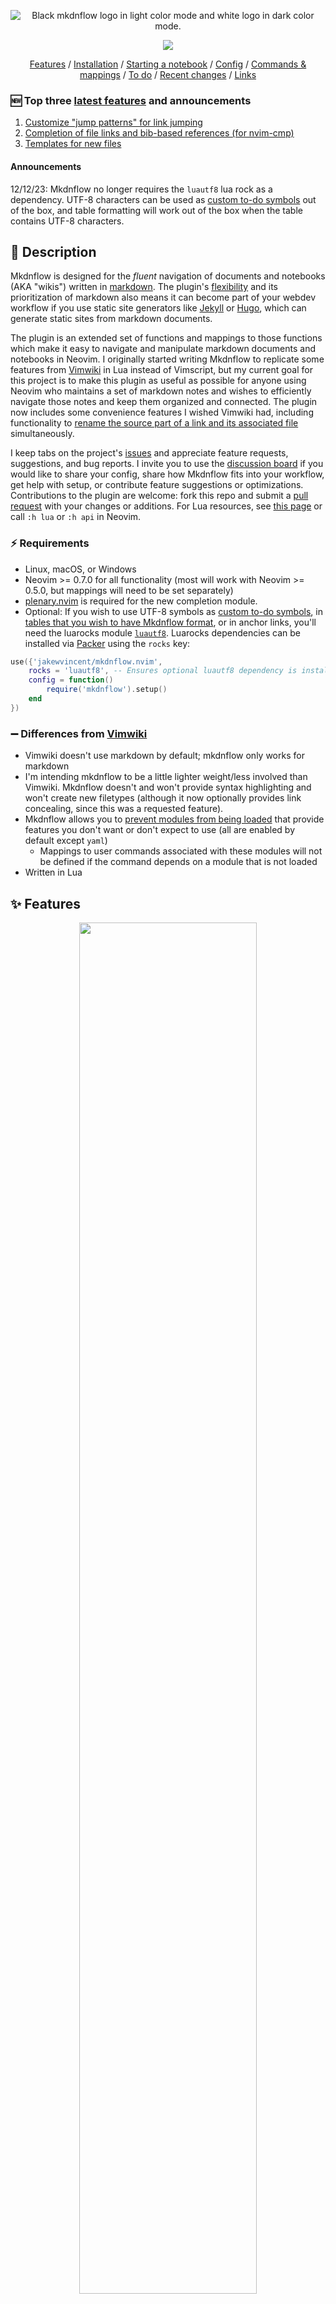 <p align="center">
    <picture>
      <source media="(prefers-color-scheme: dark)" srcset="https://raw.githubusercontent.com/jakewvincent/mkdnflow.nvim/main/assets/logo/mkdnflow_logo_dark.png">
      <source media="(prefers-color-scheme: light)" srcset="https://raw.githubusercontent.com/jakewvincent/mkdnflow.nvim/main/assets/logo/mkdnflow_logo_light.png">
      <img alt="Black mkdnflow logo in light color mode and white logo in dark color mode." src="https://raw.githubusercontent.com/jakewvincent/mkdnflow.nvim/main/assets/logo/mkdnflow_logo_light.png">
    </picture>
</p>
<p align=center><img src="https://camo.githubusercontent.com/dba3dd4ec5c0640974a4dad6acdef2e5fe9ef9eee3160ff309aa40dcb091b956/68747470733a2f2f696d672e736869656c64732e696f2f62616467652f6c75612d2532333243324437322e7376673f267374796c653d666c6174266c6f676f3d6c7561266c6f676f436f6c6f723d7768697465"></p>
<p align=center>
   <a href="#-features">Features</a> / <a href="#-installation-and-usage">Installation</a> / <a href="#-starting-a-notebook">Starting a notebook</a> / <a href="#%EF%B8%8F-configuration">Config</a> / <a href="#-commands-and-default-mappings">Commands & mappings</a> / <a href="#%EF%B8%8F-to-do">To do</a> / <a href="#-recent-changes">Recent changes</a> / <a href="#-links">Links</a>
</p>

### 🆕 Top three [latest features](#-recent-changes) and announcements
1. [Customize "jump patterns" for link jumping](#cursor-dictionary-like-table)
2. [Completion of file links and bib-based references (for nvim-cmp)](#-completion-for-nvim-cmphttpsgithubcomhrsh7thnvim-cmp)
3. [Templates for new files](#-templates-for-new-files)

#### Announcements
12/12/23: Mkdnflow no longer requires the `luautf8` lua rock as a dependency. UTF-8 characters can be used as [custom to-do symbols](#to_do-dictionary-like-table) out of the box, and table formatting will work out of the box when the table contains UTF-8 characters.

## 📝 Description

Mkdnflow is designed for the *fluent* navigation of documents and notebooks (AKA "wikis") written in [markdown](https://markdownguide.org). The plugin's [flexibility](#customizable-link-interpretation) and its prioritization of markdown also means it can become part of your webdev workflow if you use static site generators like [Jekyll](https://jekyllrb.com) or [Hugo](https://gohugo.io), which can generate static sites from markdown documents.

The plugin is an extended set of functions and mappings to those functions which make it easy to navigate and manipulate markdown documents and notebooks in Neovim. I originally started writing Mkdnflow to replicate some features from [Vimwiki](https://github.com/vimwiki/vimwiki) in Lua instead of Vimscript, but my current goal for this project is to make this plugin as useful as possible for anyone using Neovim who maintains a set of markdown notes and wishes to efficiently navigate those notes and keep them organized and connected. The plugin now includes some convenience features I wished Vimwiki had, including functionality to [rename the source part of a link and its associated file](#rename-link-sources-and-files-simultaneously) simultaneously.

I keep tabs on the project's [issues](https://github.com/jakewvincent/mkdnflow.nvim/issues) and appreciate feature requests, suggestions, and bug reports. I invite you to use the [discussion board](https://github.com/jakewvincent/mkdnflow.nvim/discussions) if you would like to share your config, share how Mkdnflow fits into your workflow, get help with setup, or contribute feature suggestions or optimizations. Contributions to the plugin are welcome: fork this repo and submit a [pull request](https://github.com/jakewvincent/mkdnflow.nvim/pulls) with your changes or additions. For Lua resources, see [this page](https://neovim.io/doc/lua-resources/) or call `:h lua` or `:h api` in Neovim.

### ⚡ Requirements

* Linux, macOS, or Windows
* Neovim >= 0.7.0 for all functionality (most will work with Neovim >= 0.5.0, but mappings will need to be set separately)
* [plenary.nvim](https://github.com/nvim-lua/plenary.nvim) is required for the new completion module.
* Optional: If you wish to use UTF-8 symbols as [custom to-do symbols](#to_do-dictionary-like-table), in [tables that you wish to have Mkdnflow format](#tables-dictionary-like-table), or in anchor links, you'll need the luarocks module [`luautf8`](https://luarocks.org/modules/xavier-wang/luautf8). Luarocks dependencies can be installed via [Packer](#initlua) using the `rocks` key:

```lua
use({'jakewvincent/mkdnflow.nvim',
    rocks = 'luautf8', -- Ensures optional luautf8 dependency is installed
    config = function()
        require('mkdnflow').setup()
    end
})
```

### ➖ Differences from [Vimwiki](https://github.com/vimwiki/vimwiki)

* Vimwiki doesn't use markdown by default; mkdnflow only works for markdown
* I'm intending mkdnflow to be a little lighter weight/less involved than Vimwiki. Mkdnflow doesn't and won't provide syntax highlighting and won't create new filetypes (although it now optionally provides link concealing, since this was a requested feature).
* Mkdnflow allows you to [prevent modules from being loaded](#modules-dictionary-like-table) that provide features you don't want or don't expect to use (all are enabled by default except `yaml`)
    * Mappings to user commands associated with these modules will not be defined if the command depends on a module that is not loaded
* Written in Lua

## ✨ Features

<p align=center>
<a href="https://user-images.githubusercontent.com/45184202/166573700-62cdec3b-a13f-4f9e-9d72-ab2650205042.mp4"><img src="assets/demo/demo.mp4.png" width="75%"></a>
</p>

### Markdown or wiki link styles
* See [links config](#links-dictionary-like-table)
* Markdown link formats recognized:
    * Standard style: `[name](source)`
    * [Reference style](https://www.markdownguide.org/basic-syntax#reference-style-links):
        * `[name][label]` followed anywhere in the file by `[label]: source`, where `label` is an integer
        * `source` can optionally be surrounded by `<` and `>`
        * `source` can optionally be followed by a title, following any of the formats specified [here](https://www.markdownguide.org/basic-syntax#reference-style-links)
* Wiki link formats recognized:
    * Source-only wiki links: `[[source]]`
    * Source-left, name-right wiki links: `[[source|name]]`
* Conceal link sources for either link type by enabling conceal in [your config](#-configuration)
    * Markdown-style links are shortened from `[Link](source.md)` to `Link`
    * Wiki-style links are shortened from `[[source|Link]]` to `Link` or from `[[source]]` to `source`
    * NOTE: If you are using the [recently split treesitter parsers for markdown](https://github.com/nvim-treesitter/nvim-treesitter#supported-languages), you do not need to enable conceal through mkdnflow--if you are using markdown-style links. Just make sure you have `markdown` and `markdown_inline` installed and enabled in markdown filetypes, and in your `.vimrc` or `init.lua`, enable conceal (`set conceallevel=2` or `vim.wo.conceallevel = 2`).

### Follow links and citations
* `<CR>` on various kinds of links to "follow" them:
    * `.md` links open in the current window
    * Absolute links or `.md` links relative to home open in the current window but are interpreted with absolute perspective (e.g. `[File](/home/user/file.md)`/`[File](C:\Users\user\file.md)` on Windows, or `[File](~/Documents/file.md)`)
    * Links to a file prefixed with `file:` (e.g. `[My Xournal notes](file:notes.xopp)`) open with the system's default program for that filetype
    * Links to URLs are opened in the default browser
    * Anchor links to headings (or bracketed spans) in the current file will trigger a jump to that heading or bracketed span. (Install the `luautf8` Luarocks module if you want your anchor links to be able to include non-ascii symbols.)
        * Bracketed spans can have arbitrary ID attributes; if multiple bracketed spans in a file have the same ID attribute, the first will be jumped to. If a bracketed span's ID attribute is identical to that of a heading, the bracketed span will be prioritized since it is explicitly labeled.
        * Headings must start with a hash, and the source part of the anchor link must look like the heading with (a) any spaces between the last hash mark and the beginning of the heading text removed, (b) all other spaces converted to a dash, (c) non-alphanumeric characters removed, (d) strings of multiple hashes converted into a single hash, and (e) all upper-case characters converted to lower-case characters. For example:
            * `## Bills to pay` will be jumped to if the path in the anchor link is `#bills-to-pay`
            * `#### Groceries/other things to buy` will be jumped to if the path in the anchor link is `#groceriesother-things-to-buy`
    * Links to markdown files that include an anchor (e.g. `[Link](grocery_list.md#produce)`) will open the file in the current window and jump to a bracketed span or heading matching the `#` attribute
    * Following a link to a directory (e.g. another notebook) will open a dialogue for you to select which file in the directory to open in the current window
    * [Automatic links](https://pandoc.org/MANUAL.html#automatic-links) (URLs enclosed in angle brackets, e.g. `<https://example.org>`) are followed directly
* `<CR>` on citations to open associated files or websites (e.g. `@Chomsky1957`, with or without brackets around it)
    * Specify a path to a [.bib](http://www.bibtex.org/Format/) file in [your config](#default_path-string)—or if `perspective.priority` is `root`, simply place your bib files to be searched in your notebook's root directory.
    * Files are prioritized. If no file is found associated with the citation key, a URL associated with it will be opened. If no URL is found, a DOI is opened. If no DOI is found, whatever is in the `howpublished` field is opened.
    * 🔥 Hot tip: make reaching your contacts via work messaging apps (e.g. Slack) easier by keeping a bib file that associates your contacts' messaging handles with the URL for your direct message thread with that contact. For instance, if you [point the plugin to a bib file](#default_bib_path-string) with the following entry, `<CR>`ing on `@dschrute` in a markdown document would take you to the associated Slack thread.

```bib
@misc{dschrute,
    url={https://dundermifflin.slack.com/archives/P07BFJD82}
}
```

### 🆕 Templates for new files
* Define a custom template (under config option `new_file_template.template`) that gets populated and inserted into new markdown files.
* Familiar double-brace syntax for placeholders, e.g. `{{title}}` or `{{ title }}`
* Define custom template placeholders (under config option `new_file_template.placeholders`).
    * Evaluate the placeholder value before switching to the new buffer or after switching to the new buffer by defining the placeholder in either `placeholders.before` or `placeholders.after`.
    * `{{ title }}` and `{{ date }}` are assigned by default to `"link_title"` and `"os_date"` but can be overridden. `"link_title"` refers to the title of the file, _as determined by the label of the the link that led to the new document_. `"os_date"` refers to the system time (formatted as YYYY-MM-DD).

#### Example template
In the following example, `{{ date }}` will be filled in based on the result of evaluating the `date` function at the exact moment one tries to follow a link. `{{ filename }}` will be filled in based on the result of evaluating the `filename` function _after_ the new buffer has been opened (thereby inserting the filename of the newly-opened buffer, rather than the previous one).

```lua
new_file_template = {
    template = [[
# {{ title }}
Date: {{ date }}
Filename: {{ filename }}
]],
    placeholders = {
        before = {
            date = function()
                return os.date("%A, %B %d, %Y") -- Wednesday, March 1, 2023
            end
        },
        after = {
            filename = function()
                return vim.api.nvim_buf_get_name(0)
            end
        }
    }
}
```

### Customizable link interpretation
* Specify what perspective the plugin-should take when interpreting links to files. There are [three options](#perspective-dictionary-like-table):
    1. Interpret links relative to the first-opened file (default behavior; similar to #3 if your first-opened file is always in the root directory)
    2. Interpret links relative to the file open in the current buffer
    3. Interpret links relative to the root directory of the notebook that the file in the current buffer is a part of. To enable this functionality, set `perspective.priority` to `root` in your config, and pass a file as the value of `perspective.root_tell`. The _tell_ is the name of a single file that can be used to identify the root directory (e.g. `index.md`, `.git`, `.root`, `.wiki_root`, etc.). See [the default config](#%EF%B8%8F-configuration) for how to configure the `perspective` table.
    * Override any of the above settings by specifying a link to a markdown file with an absolute path (one that starts with `/` or `~/`). Links within this file will still receive the relative interpretation, so this is best for references out of the project directory to markdown files without their own dependencies (unless those dependencies are within the project directory).
* Keep your files organized **and** your links simple by customizing link interpretation using an [implicit transformation function](#links-dictionary-like-table).

### Create, customize, and destroy links
* `<CR>` on the word under cursor or visual selection to create a notebook-internal link
    * Customizable path text transformations (by default, text is converted to lowercase, spaces are converted to dashes, and the date in YYYY-MM-DD format is prefixed to the filename, separated by an underscore). See the description of the [`links`](#links-dictionary-like-table) config key for customization instructions.
* `<leader>p` on the word under cursor or visual selection to create a link using the system clipboard's content as the source
* `<M-CR>` (Alt-Enter) when your cursor is anywhere in a link to destroy it (replace it with the text in [...])
* Create an anchor link if the visual selection starts with `#` 
* Tag visually selected spans of text (mapped to `<M-CR>` in visual mode) using the style specified in the [Pandoc `bracketed_spans` extension](https://pandoc.org/MANUAL.html#extension-bracketed_spans) (ID must be assigned with the ID selector—i.e. `#`): `[This is a span]{#important-span}`.
* Create a web link if what's under the cursor is a URL (and move the cursor to enter the link name)
* `yaa` ("yank as anchor link"; formerly `ya`) on a heading or bracketed span to add a formatted anchor link for the heading to the default register (ready to paste in the current window)
    * `yfa` to do the same, but adding the absolute path of the file before the anchor (for pasting in another buffer)
* Customize how link sources are generated from text using a custom explicit transformation function
    * Adding the following to your setup would result in a link that looks like the following: `[Some text the link was created from](sometextthelinkwascreatedfrom.md)`

```lua
require('mkdnflow').setup({
    links = {
        transform_explicit = function(text)
            -- Make lowercase, remove spaces, and reverse the string
            return string.lower(text:gsub(' ', ''))
        end
    }
})
```

### Jump to links, headings, and arbitrary pattern matches
* `<Tab>` and `<S-Tab>` jump to the next and previous links in the file 
    * The type of link to jump to is determined by what [`links.style`](#links-dictionary-like-table) is set to (['markdown' or 'wiki'](#markdown-or-wiki-link-styles)), but you can also define your own _jump patterns_ under the [`cursor` config table](#cursor-dictionary-like-table).
* `]]` and `[[` jump to the next and previous headings in the file, respectively
* "Wrap" back to the beginning/end of the file when jumping with a [config setting](#wrap-boolean)
* 🆕 Map your own user command to `require("mkdnflow").cursor.goTo(pattern)` to jump to arbitrarily-defined Lua regex matches (see `:h Mkdnflow-cursor-goTo`)

### 🆕 Completion for [`nvim-cmp`](https://github.com/hrsh7th/nvim-cmp)
* Autocompletion in insert mode when the word you are typing matches any of the `.md` files in the notebook.
* Autocompletion for bibliography keys from entries in known `.bib` files (see [`bib`](#bib-dictionary-like-table)).
* File or bib entry contents are displayed in the completion menu before selecting the completion.
* A module for completion that can be disabled in configuration. Use the `cmp` key.

To enable completion via `cmp` using the provided source, add `mkdnflow` as one of the sources in your `cmp` setup function.
```lua
cmp.setup({
	sources = cmp.config.sources({
		-- Other cmp sources
		{ name = 'mkdnflow' },  -- Add this
		-- Other cmp sources
	}),
})
```

Also, don't forget to edit your `formatting` options in `cmp.setup`.

NOTE: There may be some compatibility issues with the completion module and `links.transform_explicit`/`links.transform_implicit` functions:

* If you have some `transform_explicit` option for links to organizing in folders then the folder name will be inserted accordingly. **Some transformations may not work as expected in completions**.
    * For example, if you have an implicit transformation that will make the link appear as `[author_year](author_year.md)` and you save the file as `ref_author_year.md`. The condition can be if the link name ends with *_yyyy*. Now `cmp` will complete it as `[ref_author_year](ref_author_year.md)` (without the transformation applied). Next, when you follow the link completed by `cmp`, you will go to a new file that is saved as `ref_ref_author_year.md`, which of course does not refer to the intended file.

To prevent this, make sure you write sensible transformation functions, preferably using it for folder organization. The other solution is to do a full text search in all the files for links.

Credit: We heavily referenced [cmp-pandoc-references](https://github.com/jc-doyle/cmp-pandoc-references) and code from other completion sources when writing the `cmp` module.

### Create missing directories
* If a link goes to a file in a directory that doesn't exist, it can optionally [be created](#create_dirs-boolean)

### Rename link sources and files simultaneously
* Use built-in dialog triggered by `MkdnMoveSource` (mapped to `<F2>` by default) to rename a link's source *and rename/move the linked file* simultaneously
    * [Perspective](#customizable-link-interpretation), [implicit extensions](#links-dictionary-like-table), and custom [implicit transformations](#links-dictionary-like-table) are all taken into account when moving the linked file
    * The dialog will confirm the details of the changes for you to approve/reject before taking any action
    * When a reference-style link is renamed, the reference line will be found and renamed accordingly without moving the cursor

### Backward and forward navigation through buffers
* `<BS>` to go **backward** (to the previous file/buffer opened in the current window, like clicking the back button in a web browser)
* `<Del>` to go **forward** (to the subsequent file/buffer opened in the current window, like clicking the forward button in a web browser)

### Keybindings
* Easy-to-remember [default keybindings](#-commands-and-default-mappings) that activate only in markdown files (and/or other filetypes you specify in the `filetypes` config table)
* [Customize keybindings](#mappings-dictionary-like-table) individually or [disable them altogether](#modules-dictionary-like-table) by disabling the `maps` module)

### Manipulate headings
* Increase/decrease heading levels (mapped to `+`/`-` by default). **Note**: *Increasing* the heading means increasing it in importance (i.e. making it bigger or more prominent when converted to HTML and rendered in a browser), which counterintuitively means *removing* a hash symbol.

### Section folding
* Fold a section using `<CR>` in normal mode if the cursor is on the heading of the section
    * Unfold a folded section using `<CR>` or `<leader>F` (both are default mappings; the former maps to a wrapper function that will follow links if the cursor is not on a fold or section heading; the latter is mapped specifically to `:MkdnUnfoldSection<CR>`)
    * If you wish to create a link in a heading (normally done with `<CR>`), you'll need to do so by making a visual selection of the text you wish to create a link from and then hitting `<CR>`, or otherwise disabling the mapping for `MkdnEnter` and mapping `MkdnFollowLink` to `<CR>` in visual and normal modes.
* Fold the section the cursor is currently in—even if the cursor is not on the heading—using `<leader>f`

### Lists
* List markers recognized: `-`, `*`, and `+`
* Toggle the status of a to-do list item on the current line (mapped to `<C-Space>` by default). Using the default settings, toggling will result in the following changes. To-do symbols [can be customized](#to_do-dictionary-like-table) (make sure to use the [luautf8 luarock dependency](#if-you-wish-to-use-custom-utf-8-to-do-symbols-add-the-luautf8-luarock-dependency) if you want to use utf8 to-do symbols).
    * `* [ ] ...` → `* [-] ...`
    * `* [-] ...` → `* [X] ...`
    * `* [X] ...` → `* [ ] ...`
* Toggle multiple to-do items at once by selecting the lines to toggle in (simple) visual mode (mapped to `<C-Space>` by default)
* Create to-do items from plain unordered or ordered lists by toggling a non-to-do-list item (`<C-Space>` by default)
* Automatically update any parent to-dos when child to-dos are toggled.
    * When all child to-dos have been marked complete, the parent is marked complete
    * When at least one child to-do has been marked in-progress, the parent to-do is marked in-progress
    * When a parent to-do is marked complete and one child to-do is reverted to not-yet-started or in-progress, the parent to-do is marked in-progress
    * When a parent to-do is marked complete or in-progress and all child to-dos have been reverted to not-yet-started, the parent to-do is marked not-yet-started.
* Update numbering for the list the cursor is currently on
    * `<leader>nn` (default mapping) or `:MkdnUpdateNumbering 0<CR>`, e.g., if you want to start numbering at 0
* Smart(er) behavior when `<CR>`ing in lists (NOTE: currently not enabled by default. See below.)
    * NOTE: The following functionality is disabled by default in case some find it intrusive. To enable the functionality, remap `<CR>` in insert mode (see the following code block).
    * In unordered lists: Add another bullet on the next line, unless the current list item is empty, in which case it will be erased
    * In ordered lists: Add another item on the next line (keeping numbering updated), unless the current item is empty, in which case it will be erased
    * In unordered and ordered to-do lists: Add another to-do item on the next line, unless the current to-do is empty, in which case it will be replaced with a simple (non-to-do) list item
    * Automatically indent a new list item when the current one ends in a colon
    * Demote empty indented list items by reducing the indentation by one level
* Add new list items using the list type of the current line without any of the fancy stuff listed above (see [MkdnExtendList](#-commands-and-default-mappings))

```lua
require('mkdnflow').setup({
    mappings = {
        MkdnEnter = {{'i', 'n', 'v'}, '<CR>'} -- This monolithic command has the aforementioned
            -- insert-mode-specific behavior and also will trigger row jumping in tables. Outside
            -- of lists and tables, it behaves as <CR> normally does.
        -- MkdnNewListItem = {'i', '<CR>'} -- Use this command instead if you only want <CR> in
            -- insert mode to add a new list item (and behave as usual outside of lists).
    }
})
```

### Tables
* Create a markdown table of `x` columns and `y` rows with `:MkdnTable x y`. Table headers are added automatically; to exclude headers, use `:MkdnTable x y noh`
* Format existing tables with `:MkdnTableFormat`
    * Make sure you have the `luautf8` rock installed if you want to format tables containing non-ascii symbols!
* Jump forward and backward between cells (mapped to `<Tab>` and `<S-Tab>` in insert mode by default)
* Jump forward and backward between rows (the latter is mapped to `<M-CR>` in insert mode by default; jumping forward is not mapped to anything by default; see `MkdnEnter` or `MkdnTableNextRow` in [default mappings](#-commands-and-default-mappings))
* Optionally trim extra whitespace from a cell when formatting (see [config options](#-configuration))
* Optionally disable formatting when moving cells
* Add new rows or columns (before or after the current row/cell; see [default mappings](#-commands-and-default-mappings))

<p align=center><strong>More coming soon! I use this plugin daily for work have been regularly adding new features for my use cases. Please share ideas and feature requests by <a href="https://github.com/jakewvincent/mkdnflow.nvim/issues">creating an issue</a>.</strong></p>

### Disable unused modules
* Individually disable any of the modules that enable all of the above functionality (see [`modules` config option descriptions](#modules-dictionary-like-table))
    * Prevents the module from being loaded (rather than simply disabling the functionality the module provides)
    * Disabling a module prevents mappings to commands that are dependent on that module from being defined

### YAML block parsing
* Use YAML blocks at the very top of a markdown document to specify certain settings on a by-file basis:
    * Paths to bib files (must be absolute paths):
        * Specify as a string or a list (see examples of each below)

Specify one bib source:
```markdown
---
bib: /home/user/Documents/Library/library.bib
---
```

Specify multiple bib sources:
```markdown
---
bib:
  - /home/user/Documents/Library/library.bib
  - /home/user/Projects/special_project/refs.bib
---
```

## 📦 Installation and usage

### init.lua
<details>
<summary>Install with Packer</summary><p>

```lua
use({'jakewvincent/mkdnflow.nvim',
     config = function()
        require('mkdnflow').setup({
            -- Config goes here; leave blank for defaults
        })
     end
})
```

#### If you wish to use custom UTF-8 to-do symbols, add the luautf8 luarock dependency

```lua
use({'jakewvincent/mkdnflow.nvim',
     rocks = 'luautf8',
     config = function()
        require('mkdnflow').setup({
            -- Config goes here; leave blank for defaults
        })
     end
})
```

</p></details>

<details>
<summary>Install with Paq</summary><p>

```lua
require('paq')({
    -- Your other plugins;
    'jakewvincent/mkdnflow.nvim';
    -- Your other plugins;
})

-- Include the setup function somewhere else in your init.lua/vim file, or the
-- plugin won't activate itself:

require('mkdnflow').setup({
    -- Config goes here; leave blank for defaults
})
```

</p></details>

### init.vim
<details>
<summary>Install with Vim-Plug, NeoBundle, Vundle, Pathogen, or Dein</summary><p>

```vim
" Vim-Plug
Plug 'jakewvincent/mkdnflow.nvim'

" NeoBundle
NeoBundle 'jakewvincent/mkdnflow.nvim'

" Vundle
Bundle 'jakewvincent/mkdnflow.nvim'

" Pathogen
git clone https://github.com/jakewvincent/mkdnflow.nvim.git ~/.vim/bundle/mkdownflow.nvim

" Dein
call dein#add('jakewvincent/mkdnflow.nvim')

" Include the setup function somewhere else in your init.vim file, or the
" plugin won't activate itself:
lua << EOF
require('mkdnflow').setup({
    -- Config goes here; leave blank for defaults
})
EOF
```

</p></details>

### ❗ Caveats/warnings

All functionality of the plugin should now work on all operating systems, including Windows! However, since I don't use Windows on my daily driver, there may be edge cases that cause trouble. Please file an issue if anything comes up.

### 🏁 Starting a notebook

As long as you successfully installed Mkdnflow, you don't need to do anything special to start using the plugin. All of the plugin's features will be enabled for any markdown file (or for any filetype you specify under the `filetypes` config key). If you would like to start a notebook (AKA "wiki"), first create a directory for it. If you're using Neovim in the terminal, simply enter `nvim index.md` and start writing. I suggest using `index.md` as a landing page/table of contents that contains links to all other notes in your notebook. If you use such a landing page, try setting `perspective.priority` in your Mkdnflow config to `'root'` and your `perspective.root_tell` to `'index.md'` so that Mkdnflow can identify your notebook's root directory and reliably interpret links relative to this directory.

## ⚙️ Configuration

Currently, the setup function uses the defaults shown below. See the descriptions and non-default options in the [section below the following block](#config-descriptions). **To use these defaults, simply pass no arguments setup function:** `require('mkdnflow').setup()`. To change these settings, specify new values for any of them them in the setup function.

```lua
-- ** DEFAULT SETTINGS; TO USE THESE, PASS NO ARGUMENTS TO THE SETUP FUNCTION **
require('mkdnflow').setup({
    modules = {
        bib = true,
        buffers = true,
        conceal = true,
        cursor = true,
        folds = true,
        links = true,
        lists = true,
        maps = true,
        paths = true,
        tables = true,
        yaml = false,
        cmp = false
    },
    filetypes = {md = true, rmd = true, markdown = true},
    create_dirs = true,             
    perspective = {
        priority = 'first',
        fallback = 'current',
        root_tell = false,
        nvim_wd_heel = false,
        update = false
    },    
    wrap = false,
    bib = {
        default_path = nil,
        find_in_root = true
    },
    silent = false,
    cursor = {
        jump_patterns = nil
    },
    links = {
        style = 'markdown',
        name_is_source = false,
        conceal = false,
        context = 0,
        implicit_extension = nil,
        transform_implicit = false,
        transform_explicit = function(text)
            text = text:gsub(" ", "-")
            text = text:lower()
            text = os.date('%Y-%m-%d_')..text
            return(text)
        end
    },
    new_file_template = {
        use_template = false,
        placeholders = {
            before = {
                title = "link_title",
                date = "os_date"
            },
            after = {}
        },
        template = "# {{ title }}"
    },
    to_do = {
        symbols = {' ', '-', 'X'},
        update_parents = true,
        not_started = ' ',
        in_progress = '-',
        complete = 'X'
    },
    tables = {
        trim_whitespace = true,
        format_on_move = true,
        auto_extend_rows = false,
        auto_extend_cols = false
    },
    yaml = {
        bib = { override = false }
    },
    mappings = {
        MkdnEnter = {{'n', 'v'}, '<CR>'},
        MkdnTab = false,
        MkdnSTab = false,
        MkdnNextLink = {'n', '<Tab>'},
        MkdnPrevLink = {'n', '<S-Tab>'},
        MkdnNextHeading = {'n', ']]'},
        MkdnPrevHeading = {'n', '[['},
        MkdnGoBack = {'n', '<BS>'},
        MkdnGoForward = {'n', '<Del>'},
        MkdnCreateLink = false, -- see MkdnEnter
        MkdnCreateLinkFromClipboard = {{'n', 'v'}, '<leader>p'}, -- see MkdnEnter
        MkdnFollowLink = false, -- see MkdnEnter
        MkdnDestroyLink = {'n', '<M-CR>'},
        MkdnTagSpan = {'v', '<M-CR>'},
        MkdnMoveSource = {'n', '<F2>'},
        MkdnYankAnchorLink = {'n', 'yaa'},
        MkdnYankFileAnchorLink = {'n', 'yfa'},
        MkdnIncreaseHeading = {'n', '+'},
        MkdnDecreaseHeading = {'n', '-'},
        MkdnToggleToDo = {{'n', 'v'}, '<C-Space>'},
        MkdnNewListItem = false,
        MkdnNewListItemBelowInsert = {'n', 'o'},
        MkdnNewListItemAboveInsert = {'n', 'O'},
        MkdnExtendList = false,
        MkdnUpdateNumbering = {'n', '<leader>nn'},
        MkdnTableNextCell = {'i', '<Tab>'},
        MkdnTablePrevCell = {'i', '<S-Tab>'},
        MkdnTableNextRow = false,
        MkdnTablePrevRow = {'i', '<M-CR>'},
        MkdnTableNewRowBelow = {'n', '<leader>ir'},
        MkdnTableNewRowAbove = {'n', '<leader>iR'},
        MkdnTableNewColAfter = {'n', '<leader>ic'},
        MkdnTableNewColBefore = {'n', '<leader>iC'},
        MkdnFoldSection = {'n', '<leader>f'},
        MkdnUnfoldSection = {'n', '<leader>F'}
    }
})
```

### Config descriptions
#### `modules` (dictionary-like table)
* Most modules are enabled by default:
    * `modules.bib` (required for [parsing bib files](#follow-links-and-citations) and [following citations](#follow-links-and-citations))
    * `modules.buffers` (required for [backward and forward navigation through buffers](#backward-and-forward-navigation-through-buffers))
    * `modules.conceal` (required if you wish to enable [link concealing](#markdown-or-wiki-link-styles); note that you must declare [`links.conceal` as `true`](#links-dictionary-like-table) in addition to leaving this module enabled [it is enabled by default] if you wish to conceal links)
    * `modules.cursor` (required for [jumping to links and headings](#jump-to-links-headings); [yanking anchor links](#create-customize-and-destroy-links))
    * `modules.folds` (required for [folding by section](#section-folding))
    * `modules.links` (required for [creating and destroying links](#create-customize-and-destroy-links) and [following links](#follow-links-and-citations))
    * `modules.lists` (required for [manipulating lists, toggling to-do list items, etc.](#lists))
    * `modules.maps` (required for [setting mappings via the mappings table](#keybindings); set to `false` if you wish to set mappings outside of the plugin)
    * `modules.paths` (required for [link interpretation](#customizable-link-interpretation) and [following links](#follow-links-and-citations))
    * `modules.tables` (required for [table navigation and formatting](#tables))
* Modules not enabled by default:
    * `modules.yaml` (required for parsing yaml blocks)
    * `modules.cmp` (required if you wish to enable [Completion for [`nvim-cmp`](https://github.com/hrsh7th/nvim-cmp)](#-completion-for-nvim-cmphttpsgithubcomhrsh7thnvim-cmp))

#### `create_dirs` (boolean)
* `true` (default): Directories referenced in a link will be (recursively) created if they do not exist
* `false` No action will be taken when directories referenced in a link do not exist. Neovim will open a new file, but you will get an error when you attempt to write the file.

#### `perspective` (dictionary-like table)
* `perspective.priority` (string): Specifies the priority perspective to take when interpreting link paths
    * `'first'` (default): Links will be interpreted relative to the first-opened file (when the current instance of Neovim was started)
    * `'current'`: Links will be interpreted relative to the current file
    * `'root'`: Links will be interpreted relative to the root directory of the current notebook (requires `perspective.root_tell` to be specified)
* `perspective.root_tell` (string or boolean)
    * `'<any file name>'`: Any arbitrary filename by which the plugin can uniquely identify the root directory of the current notebook. If `false` is used instead, the plugin will never search for a root directory, even if `perspective.priority` is set to `root`.
* `perspective.fallback` (string): Specifies the backup perspective to take if priority isn't possible (e.g. if it is `'root'` but no root directory is found)
    * `'first'`: (see above)
    * `'current'` (default): (see above)
    * `'root'`: (see above)
* `perspective.nvim_wd_heel` (boolean): Specifies whether changes in perspective will result in corresponding changes to Neovim's working directory
    * `true`: Changes in perspective will be reflected in the nvim working directory. (In other words, the working directory will "heel" to the plugin's perspective.) This helps ensure (at least) that path completions (if using a completion plugin with support for paths) will be accurate and usable.
    * `false` (default): Neovim's working directory will not be affected by Mkdnflow.
* `perspective.update` (boolean): Determines whether the plugin looks to determine if a followed link is in a different notebook/wiki than before. If it is, the perspective will be updated. Requires `root_tell` to be defined and `priority` to be `root`.
    * `true` (default): Perspective will be updated when following a link to a file in a separate notebook/wiki (or navigating backwards to a file in another notebook/wiki).
    * `false`: Perspective will be not updated when following a link to a file in a separate notebook/wiki. Under the hood, links in the file in the separate notebook/wiki will be interpreted relative to the original notebook/wiki.

#### `filetypes` (dictionary-like table)
* `<any arbitrary filetype extension>` (boolean value)
    * `true`: A matching extension will enable the plugin's functionality for a file with that extension

NOTE: This functionality references the file's extension. It does not rely on Neovim's filetype recognition. The extension must be provided in lower case because the plugin converts file names to lowercase. Any arbitrary extension can be supplied. Setting an extension to `false` is the same as not including it in the list.

#### `wrap` (boolean)
* `true`: When jumping to next/previous links or headings, the cursor will continue searching at the beginning/end of the file
* `false` (default): When jumping to next/previous links or headings, the cursor will stop searching at the end/beginning of the file

#### `bib` (dictionary-like table)
* `bib.default_path` (string or `nil`): Specifies a path to a default .bib file to look for citation keys in (need not be in root directory of notebook)
* `bib.find_in_root` (boolean)
    * `true` (default): When `perspective.priority` is also set to `root` (and a root directory was found), the plugin will search for bib files to reference in the notebook's top-level directory. If `bib.default_path` is also specified, the default path will be appended to the list of bib files found in the top level directory so that it will also be searched.
    * `false`: The notebook's root directory will not be searched for bib files.

#### `silent` (boolean)
* `true`: The plugin will not display any messages in the console except compatibility warnings related to your config
* `false` (default): The plugin will display messages to the console (all messages from the plugin start with ⬇️ )

#### `cursor` (dictionary-like table)
* `cursor.jump_patterns` (nil or table): A list of Lua regex patterns to jump to using `:MkdnNextLink` and `:MkdnPrevLink`
    * `nil` (default): When `nil`, the [default jump patterns](#jump-to-links-headings) for the configured link style are used (markdown-style links by default)
    * table of custom Lua regex patterns
    * `{}` (empty table) to disable link jumping without disabling the `cursor` module

#### `links` (dictionary-like table)
* `links.style` (string)
    * `'markdown'` (default): Links will be expected in the standard markdown format: `[<title>](<source>)`
    * `'wiki'`: Links will be expected in the unofficial wiki-link style, specifically the [title-after-pipe format](https://github.com/jgm/pandoc/pull/7705): `[[<source>|<title>]]`.
* `links.name_is_source` (boolean)
    * `true`: Wiki-style links will be created with the source and name being the same (e.g. `[[Link]]` will display as "Link" and go to a file named "Link.md")
    * `false` (default): Wiki-style links will be created with separate name and source (e.g. `[[link-to-source|Link]]` will display as "Link" and go to a file named "link-to-source.md")
* `links.conceal` (boolean)
    * `true`: Link sources and delimiters will be concealed (depending on which link style is selected)
    * `false` (default): Link sources and delimiters will not be concealed by mkdnflow
* `links.context` (number)
    * `0` (default): When following or jumping to links, assume no link will be split over multiple lines
    * `n` (an integer): When following or jumping to links, consider `n` lines before and after a given line (useful if you ever permit links to be interrupted by a hard line break)
* `links.implicit_extension` (string) A string that instructs the plugin (a) how to _interpret_ links to files that do not have an extension, and (b) how to create new links from the word under cursor or text selection.
    * `nil` (default): Extensions will be explicit when a link is created and must be explicit in any notebook link.
    * `<any extension>` (e.g. `'md'`): Links without an extension (e.g. `[Homepage](index)`) will be interpreted with the implicit extension (e.g. `index.md`), and new links will be created without an extension.
* `links.transform_explicit` (function or `false`): A function that transforms the text to be inserted as the source/path of a link when a link is created. Anchor links are not currently customizable. If you want all link paths to be explicitly prefixed with the year, for instance, and for the path to be converted to uppercase, you could provide the following function under this key. (FYI: The previous functionality specified under the `prefix` key has been migrated here to provide greater flexibility.)

```lua
function(input)
    return(string.upper(os.date('%Y-')..input))
end
```

* `links.transform_implicit` (function or `false`): A function that transforms the path of a link immediately before interpretation. It does not transform the actual text in the buffer but can be used to modify link interpretation. For instance, link paths that match a date pattern can be opened in a `journals` subdirectory of your notebook, and all others can be opened in a `pages` subdirectory, using the following function:

```lua
function(input)
    if input:match('%d%d%d%d%-%d%d%-%d%d') then
        return('journals/'..input)
    else
        return('pages/'..input)
    end
end
```

#### `new_file_template` (dictionary-like table)
* `new_file_template.use_template` (boolean)
    * `true`: the template is filled in (if it contains placeholders) and inserted into any new buffers entered by following a link to a buffer that doesn't exist yet
    * `false`: no templates are filled in and inserted into new buffers
* `new_file_template.placeholders` (dictionary-like table)
    * `new_file_template.placeholders.before` (dictionary-like table) A table whose keys are placeholder names pointing to functions to be evaluated immediately before the buffer is opened in the current window
    * `new_file_template.placeholders.after` (dictionary-like table) A table hose keys are placeholder names pointing to functions to be evaluated immediately after the buffer is opened in the current window
* `new_file_template.template` (string) A string, optionally containing placeholder names, that will be inserted into new buffers

#### `to_do` (dictionary-like table)
* `to_do.symbols` (array-like table): A list of symbols (each no more than one character) that represent to-do list completion statuses. `MkdnToggleToDo` references these when toggling the status of a to-do item. Three are expected: one representing not-yet-started to-dos (default: `' '`), one representing in-progress to-dos (default: `-`), and one representing complete to-dos (default: `X`).
    * NOTE: Native Lua support for UTF-8 characters is limited, so in order to ensure all functionality works as intended if you are using non-ascii to-do symbols, you'll need to install the luarocks module "luautf8".
* `to_do.update_parents` (boolean): Whether parent to-dos' statuses should be updated based on child to-do status changes performed via `MkdnToggleToDo`
    * `true` (default): Parent to-do statuses will be inferred and automatically updated when a child to-do's status is changed
    * `false`: To-do items can be toggled, but parent to-do statuses (if any) will not be automatically changed
* The following entries can be used to stipulate which symbols shall be used when updating a parent to-do's status when a child to-do's status is changed. These are **not required**: if `to_do.symbols` is customized but these options are not provided, the plugin will attempt to infer what the meanings of the symbols in your list are by their order. For example, if you set `to_do.symbols` as `{' ', '⧖', '✓'}`, `' '` will be assiged to `to_do.not_started`, '⧖' will be assigned to `to_do.in_progress`, etc. If more than three symbols are specified, the first will be used as `not_started`, the second will be used as `in_progress`, and the last will be used as `complete`. If two symbols are provided (e.g. `' ', '✓'`), the first will be used as both `not_started` and `in_progress`, and the second will be used as `complete`.
    * `to_do.not_started` (string): Stipulates which symbol represents a not-yet-started to-do (default: `' '`)
    * `to_do.in_progress` (string):  Stipulates which symbol represents an in-progress to-do (default: `'-'`)
    * `to_do.complete` (string):  Stipulates which symbol represents a complete to-do (default: `'X'`)

#### `tables` (dictionary-like table)
* `tables.trim_whitespace` (boolean): Whether extra whitespace should be trimmed from the end of a table cell when a table is formatted (default: `true`)
* `tables.format_on_move` (boolean): Whether tables should be formatted each time the cursor is moved via MkdnTable{Next/Prev}{Cell/Row} (default: `true`)
* `tables.auto_extend_rows` (boolean): Whether calling `MkdnTableNextRow` when the cursor is in the last row should add another row instead of leaving the table (default: `false`)
* `tables.auto_extend_cols` (boolean): Whether calling `MkdnTableNextCol` when the cursor is in the last cell should add another column instead of jumping to the first cell of the next row (default: `false`)

#### `yaml` (dictionary-like table)
* `yaml.bib` (dictionary-like table)
    * `yaml.bib.override` (boolean): Whether or not a bib path specified in a yaml block should be the only source considered for bib references in that file (default: `false`)

#### `mappings` (dictionary-like table)
* `mappings.<name of command>` (array-like table or `false`)
    * `mappings.<name of command>[1]` string or array table representing the mode (or array of modes) that the mapping should apply in (`'n'`, `'v'`, etc.)
    * `mappings.<name of command>[2]` string representing the keymap (e.g. `'<Space>'`)
    * set `mappings.<name of command> = false` to disable default mapping without providing a custom mapping

NOTE: `<name of command>` should be the name of a commands defined in `mkdnflow.nvim/plugin/mkdnflow.lua` (see :h Mkdnflow-commands for a list).

### 👍 Recommended vim settings

I recommended turning on `autowriteall` in Neovim *for markdown filetypes*. This will ensure that changes to buffers are saved when you navigate away from that buffer, e.g. by following a link to another file. See `:h awa`. If you have `hidden` enabled or if a buffer is hidden by `bufhidden`, you may need to use the second option (thanks, @vandalt).

```lua
-- If you have an init.lua
vim.api.nvim_create_autocmd("FileType", {pattern = "markdown", command = "set awa"})
-- Use the following if your buffer is set to become hidden
--vim.api.nvim_create_autocmd("BufLeave", {pattern = "*.md", command = "silent! wall"})
```

```vim
" If you have an init.vim
autocmd FileType markdown set autowriteall
" Use the following if your buffer is set to become hidden
autocmd BufLeave *.md silent! wall
```

### ❕ Commands and default mappings

These default mappings can be disabled; see [Configuration](#%EF%B8%8F-configuration). Commands with no mappings trigger functions that are called by the functions with mappings, but I've given them a command name so you can use them as independent functions if you'd like to.

| Keymap       | Mode      | Command                            | Description                                                                                                                                                                                                                                                                                                                                                                                                                                                                                                                                                                                                                                                                         |
| ------------ | --------- | ---------------------------------- | ----------------------------------------------------------------------------------------------------------------------------------------------------------------------------------------------------------------------------------------------------------------------------------------------------------------------------------------------------------------------------------------------------------------------------------------------------------------------------------------------------------------------------------------------------------------------------------------------------------------------------------------------------------------------------------- |
| `<CR>`       | n, v(, i) | `:MkdnEnter<CR>`                   | Triggers a wrapper function which will (a) infer your editor mode, and then if in normal or visual mode, either follow a link, create a new link from the word under the cursor or visual selection, or fold a section (if cursor is on a section heading); if in insert mode, it will create a new list item (if cursor is in a list), go to the next row in a table (if cursor is in a table), or behave normally (if cursor is not in a list or a table) NOTE: There is no insert-mode mapping for this command by default since some may find its effects intrusive. To enable the insert-mode functionality, add to the mappings table: `MkdnEnter = {{'i', 'n', 'v'}, '<CR>}` |
| `<Tab>`      | n         | `:MkdnNextLink<CR>`                | Move cursor to the beginning of the next link (if there is a next link)                                                                                                                                                                                                                                                                                                                                                                                                                                                                                                                                                                                                             |
| `<S-Tab>`    | n         | `:MkdnPrevLink<CR>`                | Move the cursor to the beginning of the previous link (if there is one)                                                                                                                                                                                                                                                                                                                                                                                                                                                                                                                                                                                                             |
| `]]`         | n         | `:MkdnNextHeading<CR>`             | Move the cursor to the beginning of the next heading (if there is one)                                                                                                                                                                                                                                                                                                                                                                                                                                                                                                                                                                                                              |
| `[[`         | n         | `:MkdnPrevHeading<CR>`             | Move the cursor to the beginning of the previous heading (if there is one)                                                                                                                                                                                                                                                                                                                                                                                                                                                                                                                                                                                                          |
| `<BS>`       | n         | `:MkdnGoBack<CR>`                  | Open the historically last-active buffer in the current window                                                                                                                                                                                                                                                                                                                                                                                                                                                                                                                                                                                                                      |
| `<Del>`      | n         | `:MkdnGoForward<CR>`               | Open the buffer that was historically navigated away from in the current window                                                                                                                                                                                                                                                                                                                                                                                                                                                                                                                                                                                                     |
| --           | --        | `:MkdnCreateLink<CR>`              | Create a link from the word under the cursor (in normal mode) or from the visual selection (in visual mode)                                                                                                                                                                                                                                                                                                                                                                                                                                                                                                                                                                         |
| `<leader>p`  | n, v      | `:MkdnCreateLinkFromClipboard<CR>` | Create a link, using the content from the system clipboard (e.g. a URL) as the source and the word under cursor or visual selection as the link text                                                                                                                                                                                                                                                                                                                                                                                                                                                                                                                                |
| --           | --        | `:MkdnFollowLink<CR>`              | Open the link under the cursor, creating missing directories if desired, or if there is no link under the cursor, make a link from the word under the cursor                                                                                                                                                                                                                                                                                                                                                                                                                                                                                                                        |
| `<M-CR>`     | n         | `:MkdnDestroyLink<CR>`             | Destroy the link under the cursor, replacing it with just the text from [...]                                                                                                                                                                                                                                                                                                                                                                                                                                                                                                                                                                                                       |
| `<M-CR>`     | v         | `:MkdnTagSpan<CR>`                 | Tag a visually-selected span of text with an ID, allowing it to be linked to with an anchor link                                                                                                                                                                                                                                                                                                                                                                                                                                                                                                                                                                                    |
| `<F2>`       | n         | `:MkdnMoveSource<CR>`              | Open a dialog where you can provide a new source for a link and the plugin will rename and move the associated file on the backend (and rename the link source)                                                                                                                                                                                                                                                                                                                                                                                                                                                                                                                     |
| `yaa`        | n         | `:MkdnYankAnchorLink<CR>`          | Yank a formatted anchor link (if cursor is currently on a line with a heading)                                                                                                                                                                                                                                                                                                                                                                                                                                                                                                                                                                                                      |
| `yfa`        | n         | `:MkdnYankFileAnchorLink<CR>`      | Yank a formatted anchor link with the filename included before the anchor (if cursor is currently on a line with a heading)                                                                                                                                                                                                                                                                                                                                                                                                                                                                                                                                                         |
| `+`          | n         | `:MkdnIncreaseHeading<CR>`         | Increase heading importance (remove hashes)                                                                                                                                                                                                                                                                                                                                                                                                                                                                                                                                                                                                                                         |
| `-`          | n         | `:MkdnDecreaseHeading<CR>`         | Decrease heading importance (add hashes)                                                                                                                                                                                                                                                                                                                                                                                                                                                                                                                                                                                                                                            |
| `<C-Space>`  | n         | `:MkdnToggleToDo<CR>`              | Toggle to-do list item's completion status or convert a list item into a to-do list item                                                                                                                                                                                                                                                                                                                                                                                                                                                                                                                                                                                            |
| `<leader>nn` | n         | `:MkdnUpdateNumbering<CR>`         | Update numbering for all siblings of the list item of the current line                                                                                                                                                                                                                                                                                                                                                                                                                                                                                                                                                                                                              |
| --           | --        | `:MkdnNewListItem<CR>`             | Add a new ordered list item, unordered list item, or (uncompleted) to-do list item                                                                                                                                                                                                                                                                                                                                                                                                                                                                                                                                                                                                  |
| `o`          | n         | `:MkdnNewListItemBelowInsert<CR>`  | Add a new ordered list item, unordered list item, or (uncompleted) to-do list item below the current line and begin insert mode. Add a new line and enter insert mode when the cursor is not in a list.                                                                                                                                                                                                                                                                                                                                                                                                                                                                             |
| `O`          | n         | `:MkdnNewListItemAboveInsert<CR>`  | Add a new ordered list item, unordered list item, or (uncompleted) to-do list item above the current line and begin insert mode. Add a new line and enter insert mode when the cursor is not in a list.                                                                                                                                                                                                                                                                                                                                                                                                                                                                             |
| --           | --        | `:MkdnExtendList<CR>`              | Like above, but the cursor stays on the current line (new list items of the same typ are added below)                                                                                                                                                                                                                                                                                                                                                                                                                                                                                                                                                                               |
| --           | --        | `:MkdnTable ncol nrow (noh)`       | Make a table of ncol columns and nrow rows. Pass 'noh' as a third argument to exclude table headers.                                                                                                                                                                                                                                                                                                                                                                                                                                                                                                                                                                                |
| --           | --        | `:MkdnTableFormat<CR>`             | Format a table under the cursor                                                                                                                                                                                                                                                                                                                                                                                                                                                                                                                                                                                                                                                     |
| `<Tab>`      | i         | `:MkdnTableNextCell<CR>`           | Move the cursor to the beginning of the next cell in the table, jumping to the next row if needed                                                                                                                                                                                                                                                                                                                                                                                                                                                                                                                                                                                   |
| `<S-Tab>`    | i         | `:MkdnTablePrevCell<CR>`           | Move the cursor to the beginning of the previous cell in the table, jumping to the previous row if needed                                                                                                                                                                                                                                                                                                                                                                                                                                                                                                                                                                           |
| `<leader>ir` | n         | `:MkdnTableNewRowBelow<CR>`        | Add a new row below the row the cursor is currently in                                                                                                                                                                                                                                                                                                                                                                                                                                                                                                                                                                                                                              |
| `<leader>iR` | n         | `:MkdnTableNewRowAbove<CR>`        | Add a new row above the row the cursor is currently in                                                                                                                                                                                                                                                                                                                                                                                                                                                                                                                                                                                                                              |
| `<leader>ic` | n         | `:MkdnTableNewColAfter<CR>`        | Add a new column following the column the cursor is currently in                                                                                                                                                                                                                                                                                                                                                                                                                                                                                                                                                                                                                    |
| `<leader>iC` | n         | `:MkdnTableNewColBefore<CR>`       | Add a new column before the column the cursor is currently in                                                                                                                                                                                                                                                                                                                                                                                                                                                                                                                                                                                                                       |
| --           | --        | `:MkdnTab<CR>`                     | Wrapper function which will jump to the next cell in a table (if cursor is in a table) or indent an (empty) list item (if cursor is in a list item)                                                                                                                                                                                                                                                                                                                                                                                                                                                                                                                                 |
| --           | --        | `:MkdnSTab<CR>`                    | Wrapper function which will jump to the previous cell in a table (if cursor is in a table) or de-indent an (empty) list item (if cursor is in a list item)                                                                                                                                                                                                                                                                                                                                                                                                                                                                                                                          |
| `<leader>f`  | --        | `:MkdnFoldSection<CR>`             | Fold the section the cursor is currently on/in                                                                                                                                                                                                                                                                                                                                                                                                                                                                                                                                                                                                                                      |
| `<leader>F`  | --        | `:MkdnUnfoldSection<CR>`           | Unfold the folded section the cursor is currently on                                                                                                                                                                                                                                                                                                                                                                                                                                                                                                                                                                                                                                |
| --           | --        | `:Mkdnflow<CR>`                    | Manually start Mkdnflow                                                                                                                                                                                                                                                                                                                                                                                                                                                                                                                                                                                                                                                             |

### Miscellaneous notes (+ troubleshooting) on remapping
* The back-end function for `:MkdnGoBack`, `require('mkdnflow').buffers.goBack()`, returns a boolean indicating the success of `goBack()` (thanks, @pbogut!). This is useful if the user wishes to remap `<BS>` so that when `goBack()` is unsuccessful, another function is performed.
* If you are attempting to (re)map `<CR>` in insert mode but can't get it to work, try inspecting your current insert mode mappings and seeing if anything is overriding your mapping. Possible candidates are completion plugins and auto-pair plugins.
    * If using [nvim-cmp](https://github.com/hrsh7th/nvim-cmp), consider using using the mapping with a fallback, as shown here: [*cmp-mapping*](https://github.com/hrsh7th/nvim-cmp/blob/bba6fb67fdafc0af7c5454058dfbabc2182741f4/doc/cmp.txt#L238)
    * If using an autopair plugin that automtically maps `<CR>` (e.g. [nvim-autopairs](https://github.com/windwp/nvim-autopairs)), see if it provides a way to disable its `<CR>` mapping (e.g. nvim-autopairs allows you to disable that mapping by adding `map_cr = false` to the table passed to its setup function).

## ☑️ To do
* [ ] Finalize completion module & add comments

<details>
<summary>Completed to-dos</summary><p>

* [X] Improve citation functionality
    * [X] Add ability to stipulate a .bib file in a yaml block at the top of a markdown file
* [X] Interpret reference-style links (spec: [Reference-style Links](https://www.markdownguide.org/basic-syntax#reference-style-links))
* [X] Overhaul help documents (i.e. `:h mkdnflow`)
* [X] Tables: add a config option to automatically expand a table (row-wise or col-wise) when attempting to jump to the next col/row and there is none
* [X] Add a way to disable modules the user doesn't wish/plan to use
* [X] Headings
    * [X] Easy folding & unfolding
* [X] Fancy table creation & editing
    * [X] Create a table of x columns and y rows
    * [X] Add/remove columns and rows
    * [X] Horizontal navigation through tables (with `<Tab>`)
    * [X] Vertical navigation through tables (with `<CR>`?)
    * [X] Table formatting for tables with explicit left-, center-, or right-aligned columns
* [X] Easily rename file in link
* [X] Add ability to identify/use any given .bib file in notebook's root directory (if `perspective` is set to `root`)
* [X] Lists
    * [X] To-do list functions & mappings
        * [X] Modify status of parent to-do when changing a child to-do (infer based on tab settings)
    * [X] Smart `<CR>` when in lists, etc.
* [X] Full compatibility with Windows
* [X] "Undo" a link (replace link w/ the text part of the link)
* [X] Easy *forward* navigation through buffers (with ~~`<S-BS>?`~~ `<Del>`)
* [X] Allow reference to absolute paths (interpret relatively [following config] if not prepended w/ `~` or `/`)
* [X] Allow parentheses in link names ([issue #8](https://github.com/jakewvincent/mkdnflow.nvim/issues/8))
* [X] Add a config option to wrap to the beginning of the document when navigating between links (11/08/21)

</p></details>


## 🔧 Recent changes
* 09/11/23: Merge completion module PR for testing in dev branch

<details>
<summary>Older changes (> 1 month ago)</summary><p>

* 04/02/23: Updated yank-as-anchor mapping from `ya` to `yaa` to prevent interference with `yap` (yank around paragraph)
* 03/18/23: Added template functionality for new files
* 01/14/23: Added support for non-ascii symbols in anchor links (with the `luautf8` Luarocks module)
* 01/05/23: Added `+` as a valid unordered list or unordered to-do list marker (requested in [issue #112](https://github.com/jakewvincent/mkdnflow.nvim/issues/112))
* 01/02/23: Automatic links (URLs enclosed in `<` + `>` and lacking the usual markdown link syntax that are automatically rendered as links when compiled into HTML) will now be followed
* 10/08/22: Create links using the system clipboard content as the link's source
* 10/02/22: Add ability to consider n lines of context around the cursor when following, renaming, or removing links
* 09/21/22: Add compact option for wiki-link creation
* 09/21/22: Add support for angle brackets in link sources
* 09/20/22: Ignore escaped vertical bars when formatting tables
* 08/19/22: Add yaml parsing and yaml config options; add bib paths found in parsed yaml block to bib sources
* 08/11/22: Add two new commands (`:MkdnNewListItemBelowInsert` and `:MkdnNewListItemAboveInsert`) mapped to `o` and `O` by default
* 08/07/22: Extend link-following, link-jumping, and source editing/moving functionality to reference-style links
* 07/26/22: Add config option for automatically extending table (col-wise or row-wise) when attempting to jump to the next cell/row while in the last cell/row
* 07/26/22: Command & mapping for creating bracketed spans (spans assigned an ID attribute)
* 07/19/22: Update newly-converted (via `MkdnToggleToDo`/`<C-Space>`) to-do item's status if it has children
* 07/13/22: Follow links to arbitrary spans
* 07/13/22: Individually disable modules
* 07/09/22: Added folding functionality; replaced default normal/visual-mode mapping with mapping to wrapper function that will fold/open sections
* 07/01/22: Properly handle alignment markers in tables
* 07/01/22: Add option not to format table when moving the cursor to a different cell
* 06/29/22: Conceal links
* 06/27/22: Added wrapper functions so `<Tab>` and `<S-Tab>` can be used in both tables and lists
* 06/27/22: Added functionality to add new rows and columns
* 06/17/22: Added functionality to jump rows in tables
* 06/16/22: Added functionality to format tables and jump cells in tables
* 06/11/22: Added function and command to insert tables
* 06/06/22: Extend functionality of MkdnToggleToDo so that it (a) will create a to-do item from a plain list item, and (b) can toggle multiple to-do items selected with simple visual mode
* 06/04/22: Easily rename files in links (with `MkdnMoveSource`, mapped to `<F2>` by default)
* 06/04/22: Variant of MkdnNewListItem added as MkdnExtendList
* 06/03/22: Add command and mapping for updating numbering
* 05/30/22: Implement root directory switching to allow for easier switching between notebooks
* 05/30/22: Indent new list item when current one ends in a colon
* 05/12/22: Add functionality to search for bib files in the project's root directory
* 05/11/22: Customize path text when links are created with a customizable transformation function
* 05/11/22: Customize link interpretation with a customizable interpretation function (thanks @jmbuhr!)
* 04/30/22: Customize link style (markdown/wiki; addresses [issue #10](https://github.com/jakewvincent/mkdnflow.nvim/issues/10))
* 04/30/22: Added functionality to update parent to-dos when child to-do status is changed; customize to-do symbols
* 04/28/22: Interpret links to markdown files correctly when specified with an absolute path (one starting with `/` or `~/`)
* 04/28/22: Added ability to follow links to markdown files with an anchor and then jump to the appropriate heading (if one exists)
* 04/27/22: Add in some list item functionality (not mapped to anything by default yet)
* 04/26/22: Set command name to `false` in `mappings` table to disable mapping
* 04/25/22: Specify mode in mappings table
* 04/24/22: User can shut up messages by specifying 'true' in their config under the 'silent' key
* 04/24/22: Added Windows compatibility!
* 04/23/22: Major reorganization of followPath() function which ships off some of its old functionality to the new links module and much of it to smaller, path-type-specific functions in the new paths module
* 04/22/22: Added ability to identify the notebook's root directory by specifying a "tell" in the config (a file that can be used to identify the root)
* 04/20/22: Added ability to replace a link with just its name (effectively undoing the link) -- mapped to `<M-CR>` by default (Alt-Enter)
* 04/20/22: Fix for [issue #22](https://github.com/jakewvincent/mkdnflow.nvim/issues/22)
* 04/19/22: Toggle to-do list item's completion status
* 04/18/22: If URL is under cursor, make a link from the whole URL (addresses [issue #18](https://github.com/jakewvincent/mkdnflow.nvim/issues/18))
* 04/16/22: Added forward navigation (~undoing 'back')
* 04/11/22: Added ability to change heading level
* 04/05/22: Added ability to create anchor links; jump to matching headings; yank formatted anchor links from headings
* 04/03/22: Added ability to jump to headings if a link is an anchor link
* 03/06/22: Added ability to search .bib files and act on relevant information in bib entries when the cursor is in a citation and `<CR>` is pressed
* 02/03/22: Fixed case issue w/ file extensions ([issue #13](https://github.com/jakewvincent/mkdnflow.nvim/issues/13))
* 01/21/22: Path handler can now identify links with the file: prefix that have absolute paths or paths starting with `~/`
* 11/10/21: Merged [@pbogut's PR](https://github.com/jakewvincent/mkdnflow.nvim/pull/7), which modifies `require('mkdnflow').buffers.goBack()` to return a boolean (`true` if `goBack()` succeeds; `false` if `goBack()` isn't possible). For the default mappings, this causes no change in behavior, but users who wish `<BS>` to perform another function in the case that `goBack()` fails can now use `goBack()` in the antecedent of a conditional. @pbogut's mapping, for reference:
```lua
if not require('mkdnflow').buffers.goBack() then
  vim.cmd('Dirvish %:p')
end
```
* 11/08/21: Add option to wrap to beginning/end of file when jumping to next/previous link. Off by default.
* 11/01/21: Added vimdoc documentation
* 10/30/21: Added capability for manually starting the plugin with `:Mkdnflow`, addressing [issue #5](https://github.com/jakewvincent/mkdnflow.nvim/issues/5)
* 09/23/21: Fixed [issue #3](https://github.com/jakewvincent/mkdnflow.nvim/issues/3)
* 09/23/21: Added compatibility with macOS 
* 09/21/21: Fixed [issue #1](https://github.com/jakewvincent/mkdnflow.nvim/issues/1). Implemented a push-down stack to better handle backwards navigation through previously-opened buffers.
* 09/19/21: Fixed [issue #2](https://github.com/jakewvincent/mkdnflow.nvim/issues/2). Paths with spaces can now be created.

</p></details>

## 🔗 Links
* [Awesome Neovim's list of (markdown) plugins](https://github.com/rockerBOO/awesome-neovim#markdown)
* [A more granular list of Neovim plugins](https://github.com/yutkat/my-neovim-pluginlist)

### To complement mkdnflow
* [clipboard-image.nvim](https://github.com/ekickx/clipboard-image.nvim) (Paste links to images in markdown syntax)
* [mdeval.nvim](https://github.com/jubnzv/mdeval.nvim) (Evaluate code blocks inside markdown documents)
* Preview plugins
    * [Markdown Preview for (Neo)vim](https://github.com/iamcco/markdown-preview.nvim) ("Preview markdown on your modern browser with synchronised scrolling and flexible configuration")
    * [nvim-markdown-preview](https://github.com/davidgranstrom/nvim-markdown-preview) ("Markdown preview in the browser using pandoc and live-server through Neovim's job-control API")
    * [glow.nvim](https://github.com/npxbr/glow.nvim) (Markdown preview using [glow](https://github.com/charmbracelet/glow)—render markdown in Neovim, with *pizzazz*!)
    * [auto-pandoc.nvim](https://github.com/jghauser/auto-pandoc.nvim) ("[...] allows you to easily convert your markdown files using pandoc.")

### Alternatives to mkdnflow
* [Vimwiki](https://github.com/vimwiki/vimwiki) (Full-featured wiki navigation/maintenance and filetype plugin, written in Vimscript)
* [wiki.vim](https://github.com/lervag/wiki.vim/) (A lighter-weight alternative to Vimwiki, written in Vimscript)
* [Neorg](https://github.com/nvim-neorg/neorg) (A revised [Org-mode](https://en.wikipedia.org/wiki/Org-mode) for Neovim, written in Lua)
* [follow-md-links.nvim](https://github.com/jghauser/follow-md-links.nvim) (A simpler plugin for following markdown links, written in Lua)
